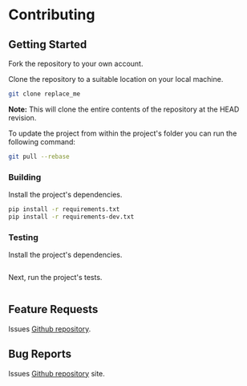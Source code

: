 # Contributing

## Getting Started

Fork the repository to your own account.

Clone the repository to a suitable location on your local machine.

```bash
git clone replace_me
```

**Note:** This will clone the entire contents of the repository at the HEAD revision.

To update the project from within the project's folder you can run the following command:

```bash
git pull --rebase
```

### Building

Install the project's dependencies.

```bash
pip install -r requirements.txt
pip install -r requirements-dev.txt
```

### Testing

Install the project's dependencies.

```bash
```

Next, run the project's tests.

```bash
```

## Feature Requests

Issues [Github repository](replace_me/issues).

## Bug Reports

Issues [Github repository](replace_me/issues) site.
